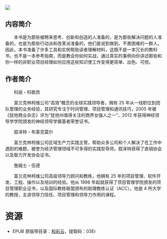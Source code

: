 ![](http://img3m8.ddimg.cn/18/36/23990688-1_u_6.jpg)

## 内容简介

　　本书是为那些被聘来思考、创新和创造的人准备的，是为那些解决问题的人准备的，也是为那些行动派和改革派准备的，他们是说到做到，不畏困难的一群人。因此，本书准备了许多工具和实例帮助读者理解材料，这既不是一本冗长的教科书，也不是一本参考指南，而是教会你如何实战，通过真实的事例向你讲述那些和你一样的非职业项目经理如何应用这些知识使工作变得更简单、出色、可控。

## 作者简介

　　科丽・科歌昂

　　富兰克林柯维公司“高效”概念的全球实践领导者，拥有 25 年从一线职位到团队管理的业务经验，其研究专注于时间管理、项目管理和通讯技巧，2005 年被《犹他商业杂志》评为“犹他州值得关注的商界女强人之一”，2012 年获得神经领导学学院颁发的神经领导学奠基者荣誉证书。

　　叙泽特・布莱克莫尔

　　富兰克林柯维公司区域生产力实践主管，帮助众多公司和个人解决了在工作中遇到的难题，被誉为经济管理领域不可多得的实践型导师。叙泽特获得了直销协会以及智力开发协会证书。

　　詹姆士・伍德

　　富兰克林柯维公司高级领导力顾问和教练，他拥有 25 年的项目管理、软件开发、工程、操作以及培训的经验。他从 1998 年起就获得了项目管理学院颁发的项目管理职业证书，以及国际教练联盟颁布的助理教练认证（ACC）。他是 4 所大学的教授，主讲领导力信任、项目管理和领导力作用的课程。

# 资源

* EPUB 原版带目录：[和彩云](http://caiyun.feixin.10086.cn/dl/0n5Cg7jm2bnxm)，提取码：03Er
